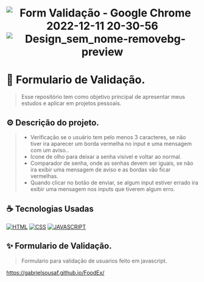 <h1 align="center" width:100%>

![Form Validação - Google Chrome 2022-12-11 20-30-56](https://user-images.githubusercontent.com/97768716/206935895-e441b8bf-6638-4c9f-8b87-5b4d7700bcd1.gif)
![Design_sem_nome-removebg-preview](https://user-images.githubusercontent.com/97768716/206936185-5e35d01f-13de-456a-a689-e10aa4ba054b.png)

  
  # 📱 Formulario de Validação.
> Esse repositório tem como objetivo principal de apresentar meus estudos e aplicar em projetos pessoais.


## ⚙ Descrição do projeto.
> * Verificação se o usuário tem pelo menos 3 caracteres, se não tiver ira aparecer um borda vermelha no input e uma mensagem com um aviso..<br>
> * Icone de olho para deixar a senha visivel e voltar ao normal.<br>
> * Comparador de senha, onde as senhas devem ser iguais, se não ira exibir uma mensagem de aviso e as bordas vão ficar vermelhas.
> * Quando clicar no botão de enviar, se algum input estiver errado ira exibir uma mensagem nos inputs que tiverem algum erro.


## ☕ Tecnologias Usadas

[![HTML](https://img.shields.io/badge/html%20-%23323330.svg?&style=for-the-badge&logo=html&logoColor=black&color=FF8000)](#)
[![CSS](https://img.shields.io/badge/css%20-%23323330.svg?&style=for-the-badge&logo=css&logoColor=black&color=2E64FE)](#)
[![JAVASCRIPT](https://img.shields.io/badge/javascript%20-%23323330.svg?&style=for-the-badge&logo=css&logoColor=black&color=FFFF00)](#)

## ✨ Formulario de Validação.
> Formulario para validação de usuarios feito em javascript.

https://gabrielsousaf.github.io/FoodEx/

